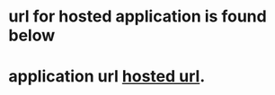 # url for hosted application is found below

# application url [hosted url](https://note-app-client.onrender.com/).
